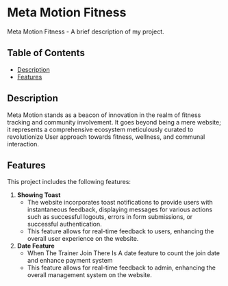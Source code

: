 # Meta Motion Fitness

Meta Motion Fitness  - A brief description of my project.

## Table of Contents

- [Description](#description)
- [Features](#features)

## Description

Meta Motion stands as a beacon of innovation in the realm of fitness tracking and community involvement. It goes beyond being a mere website; it represents a comprehensive ecosystem meticulously curated to revolutionize User approach towards fitness, wellness, and communal interaction.

## Features

This project includes the following features:

1. **Showing Toast**
   - The website incorporates toast notifications to provide users with instantaneous feedback, displaying messages for various actions such as       successful logouts, errors in form submissions, or successful authentication.
   - This feature allows for real-time feedback to users, enhancing the overall user experience on the website.
1. **Date Feature**
   - When The Trainer Join There Is A date feature to count the join date and enhance payment system
   - This feature allows for real-time feedback to admin, enhancing the overall management system  on the website.
